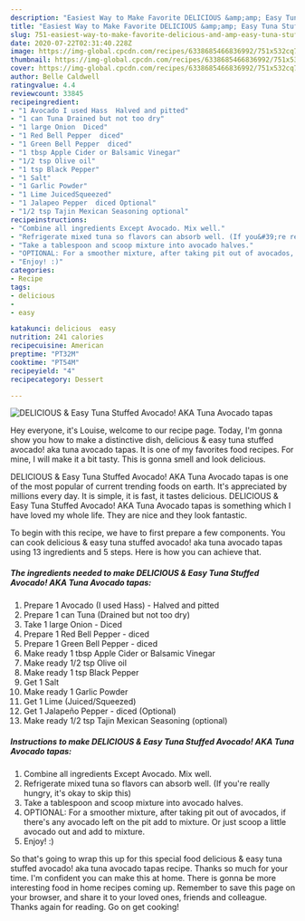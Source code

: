 ```yaml
---
description: "Easiest Way to Make Favorite DELICIOUS &amp;amp; Easy Tuna Stuffed Avocado! AKA Tuna Avocado tapas"
title: "Easiest Way to Make Favorite DELICIOUS &amp;amp; Easy Tuna Stuffed Avocado! AKA Tuna Avocado tapas"
slug: 751-easiest-way-to-make-favorite-delicious-and-amp-easy-tuna-stuffed-avocado-aka-tuna-avocado-tapas
date: 2020-07-22T02:31:40.228Z
image: https://img-global.cpcdn.com/recipes/6338685466836992/751x532cq70/delicious-easy-tuna-stuffed-avocado-aka-tuna-avocado-tapas-recipe-main-photo.jpg
thumbnail: https://img-global.cpcdn.com/recipes/6338685466836992/751x532cq70/delicious-easy-tuna-stuffed-avocado-aka-tuna-avocado-tapas-recipe-main-photo.jpg
cover: https://img-global.cpcdn.com/recipes/6338685466836992/751x532cq70/delicious-easy-tuna-stuffed-avocado-aka-tuna-avocado-tapas-recipe-main-photo.jpg
author: Belle Caldwell
ratingvalue: 4.4
reviewcount: 33845
recipeingredient:
- "1 Avocado I used Hass  Halved and pitted"
- "1 can Tuna Drained but not too dry"
- "1 large Onion  Diced"
- "1 Red Bell Pepper  diced"
- "1 Green Bell Pepper  diced"
- "1 tbsp Apple Cider or Balsamic Vinegar"
- "1/2 tsp Olive oil"
- "1 tsp Black Pepper"
- "1 Salt"
- "1 Garlic Powder"
- "1 Lime JuicedSqueezed"
- "1 Jalapeo Pepper  diced Optional"
- "1/2 tsp Tajin Mexican Seasoning optional"
recipeinstructions:
- "Combine all ingredients Except Avocado. Mix well."
- "Refrigerate mixed tuna so flavors can absorb well. (If you&#39;re really hungry, it&#39;s okay to skip this)"
- "Take a tablespoon and scoop mixture into avocado halves."
- "OPTIONAL: For a smoother mixture, after taking pit out of avocados, if there&#39;s any avocado left on the pit add to mixture. Or just scoop a little avocado out and add to mixture."
- "Enjoy! :)"
categories:
- Recipe
tags:
- delicious
- 
- easy

katakunci: delicious  easy 
nutrition: 241 calories
recipecuisine: American
preptime: "PT32M"
cooktime: "PT54M"
recipeyield: "4"
recipecategory: Dessert

---
```



![DELICIOUS &amp; Easy Tuna Stuffed Avocado! AKA Tuna Avocado tapas](https://img-global.cpcdn.com/recipes/6338685466836992/751x532cq70/delicious-easy-tuna-stuffed-avocado-aka-tuna-avocado-tapas-recipe-main-photo.jpg)

Hey everyone, it's Louise, welcome to our recipe page. Today, I'm gonna show you how to make a distinctive dish, delicious &amp; easy tuna stuffed avocado! aka tuna avocado tapas. It is one of my favorites food recipes. For mine, I will make it a bit tasty. This is gonna smell and look delicious.

DELICIOUS &amp; Easy Tuna Stuffed Avocado! AKA Tuna Avocado tapas is one of the most popular of current trending foods on earth. It's appreciated by millions every day. It is simple, it is fast, it tastes delicious. DELICIOUS &amp; Easy Tuna Stuffed Avocado! AKA Tuna Avocado tapas is something which I have loved my whole life. They are nice and they look fantastic.




To begin with this recipe, we have to first prepare a few components. You can cook delicious &amp; easy tuna stuffed avocado! aka tuna avocado tapas using 13 ingredients and 5 steps. Here is how you can achieve that.

<!--inarticleads1-->

##### The ingredients needed to make DELICIOUS &amp; Easy Tuna Stuffed Avocado! AKA Tuna Avocado tapas:

1. Prepare 1 Avocado (I used Hass) - Halved and pitted
1. Prepare 1 can Tuna (Drained but not too dry)
1. Take 1 large Onion - Diced
1. Prepare 1 Red Bell Pepper - diced
1. Prepare 1 Green Bell Pepper - diced
1. Make ready 1 tbsp Apple Cider or Balsamic Vinegar
1. Make ready 1/2 tsp Olive oil
1. Make ready 1 tsp Black Pepper
1. Get 1 Salt
1. Make ready 1 Garlic Powder
1. Get 1 Lime (Juiced/Squeezed)
1. Get 1 Jalapeño Pepper - diced (Optional)
1. Make ready 1/2 tsp Tajin Mexican Seasoning (optional)




<!--inarticleads2-->

##### Instructions to make DELICIOUS &amp; Easy Tuna Stuffed Avocado! AKA Tuna Avocado tapas:

1. Combine all ingredients Except Avocado. Mix well.
1. Refrigerate mixed tuna so flavors can absorb well. (If you&#39;re really hungry, it&#39;s okay to skip this)
1. Take a tablespoon and scoop mixture into avocado halves.
1. OPTIONAL: For a smoother mixture, after taking pit out of avocados, if there&#39;s any avocado left on the pit add to mixture. Or just scoop a little avocado out and add to mixture.
1. Enjoy! :)




So that's going to wrap this up for this special food delicious &amp; easy tuna stuffed avocado! aka tuna avocado tapas recipe. Thanks so much for your time. I'm confident you can make this at home. There is gonna be more interesting food in home recipes coming up. Remember to save this page on your browser, and share it to your loved ones, friends and colleague. Thanks again for reading. Go on get cooking!
